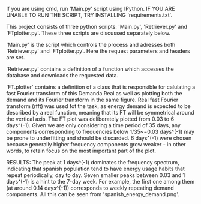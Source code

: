 If you are using cmd, run 'Main.py' script using IPython.
IF YOU ARE UNABLE TO RUN THE SCRIPT, TRY INSTALLING 'requirements.txt'.

This project consists of three python scripts: 'Main.py', 'Retriever.py' and 'FTplotter.py'. These three scripts are discussed separately below.

'Main.py'     is the script which controls the process and adresses both 'Retriever.py' and 'FTplotter.py'. Here the request parameters and headers are set.

'Retriever.py'     contains a definition of a function which accesses the database and downloads the requested data.

'FT.plotter'     contains a definition of a class that is responsible for calulating a fast Fourier transform of this Demanda Real as well as plotting both the demand and its Fourier transform in the same figure. Real fast Fourier transform (rfft) was used fot the task, as energy demand is expected to be described by a real function, meaning that its FT will be symmetrical around the vertical axis. The FT plot was deliberately plotted from 0.03 to 6 days^(-1). Given we are only considering a time period of 35 days, any components corresponding to frequencies below 1/35~=0.03 days^(-1) may be prone to underfitting and should be discarded. 6 days^(-1) were chosen because generally higher frequency components grow weaker - in other words, to retain focus on the most important part of the plot.

RESULTS:
The peak at 1 days^(-1) dominates the frequency spectrum, indicating that spanish population tend to have energy usage habits that repeat periodically, day to day. Seven smaller peaks between 0.03 and 1 days^(-1) is a hint to the 7-day week. For example, the first one among them (at around 0.14 days^(-1)) corresponds to weekly repeating demand components. All this can be seen from 'spanish_energy_demand.png'.
